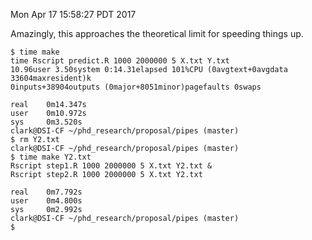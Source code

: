 Mon Apr 17 15:58:27 PDT 2017

Amazingly, this approaches the theoretical limit for speeding things up.

```
$ time make
time Rscript predict.R 1000 2000000 5 X.txt Y.txt
10.96user 3.50system 0:14.31elapsed 101%CPU (0avgtext+0avgdata
33604maxresident)k
0inputs+38904outputs (0major+8051minor)pagefaults 0swaps

real    0m14.347s
user    0m10.972s
sys     0m3.520s
clark@DSI-CF ~/phd_research/proposal/pipes (master)
$ rm Y2.txt
clark@DSI-CF ~/phd_research/proposal/pipes (master)
$ time make Y2.txt
Rscript step1.R 1000 2000000 5 X.txt Y2.txt &
Rscript step2.R 1000 2000000 5 X.txt Y2.txt

real    0m7.792s
user    0m4.800s
sys     0m2.992s
clark@DSI-CF ~/phd_research/proposal/pipes (master)
$
```
